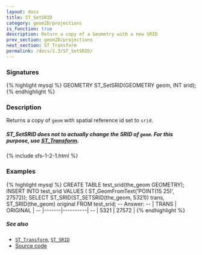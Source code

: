 ```yaml
---
layout: docs
title: ST_SetSRID
category: geom2D/projections
is_function: true
description: Return a copy of a Geometry with a new SRID
prev_section: geom2D/projections
next_section: ST_Transform
permalink: /docs/1.3/ST_SetSRID/
---
```


### Signatures

{% highlight mysql %}
GEOMETRY ST_SetSRID(GEOMETRY geom, INT srid);
{% endhighlight %}

### Description

Returns a copy of `geom` with spatial reference id set to `srid`.

<div class="note warning">
  <h5>ST_SetSRID does not  to actually change the SRID of <code>geom</code>.
  For this purpose, use <a href="/docs/dev/ST_Transform">ST_Transform</a>.</h5>
</div>

{% include sfs-1-2-1.html %}

### Examples

{% highlight mysql %}
CREATE TABLE test_srid(the_geom GEOMETRY);
INSERT INTO test_srid VALUES (
    ST_GeomFromText('POINT(15 25)', 27572));
SELECT ST_SRID(ST_SETSRID(the_geom, 5321)) trans,
    ST_SRID(the_geom) original FROM test_srid;
-- Answer:
--    | TRANS | ORIGINAL |
--    |-------|----------|
--    |  5321 |  27572   |
{% endhighlight %}

##### See also

* [`ST_Transform`](../ST_Transform), [`ST_SRID`](../ST_SRID)
* <a href="https://github.com/orbisgis/h2gis/blob/v1.3.0/h2gis-functions/src/main/java/org/h2gis/functions/spatial/crs/ST_SetSRID.java" target="_blank">Source code</a>
